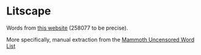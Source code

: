 # Litscape

Words from [this website](https://www.litscape.com/) (258077 to be precise).

More specifically, manual extraction from the [Mammoth Uncensored Word List](https://www.litscape.com/word_tools/about_the_word_lists.html)
